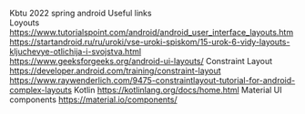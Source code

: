 Kbtu 2022 spring android
Useful links  
Loyouts 
https://www.tutorialspoint.com/android/android_user_interface_layouts.htm
https://startandroid.ru/ru/uroki/vse-uroki-spiskom/15-urok-6-vidy-layouts-kljuchevye-otlichija-i-svojstva.html
https://www.geeksforgeeks.org/android-ui-layouts/
Constraint Layout
https://developer.android.com/training/constraint-layout
https://www.raywenderlich.com/9475-constraintlayout-tutorial-for-android-complex-layouts
Kotlin 
https://kotlinlang.org/docs/home.html
Material UI components
https://material.io/components/

